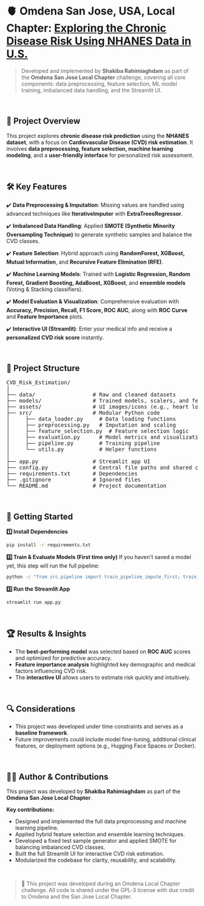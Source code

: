 # 🫀 Omdena San Jose, USA, Local Chapter: [Exploring the Chronic Disease Risk Using NHANES Data in U.S.](https://www.omdena.com/chapter-challenges/exploring-the-chronic-disease-risk-using-nhanes-data-in-us)

> Developed and implemented by **Shakiba Rahimiaghdam** as part of the **Omdena San Jose Local Chapter** challenge, covering all core components: data preprocessing, feature selection, ML model training, imbalanced data handling, and the Streamlit UI.

<br>

## 📌 Project Overview  

This project explores **chronic disease risk prediction** using the **NHANES dataset**, with a focus on **Cardiovascular Disease (CVD) risk estimation**. It involves **data preprocessing, feature selection, machine learning modeling**, and a **user-friendly interface** for personalized risk assessment.

<br>

## 🛠 Key Features  

✔️ **Data Preprocessing & Imputation**: Missing values are handled using advanced techniques like **IterativeImputer** with **ExtraTreesRegressor**.

✔️ **Imbalanced Data Handling**: Applied **SMOTE (Synthetic Minority Oversampling Technique)** to generate synthetic samples and balance the CVD classes.  

✔️ **Feature Selection**: Hybrid approach using **RandomForest, XGBoost, Mutual Information**, and **Recursive Feature Elimination (RFE)**.  

✔️ **Machine Learning Models**: Trained with **Logistic Regression, Random Forest, Gradient Boosting, AdaBoost, XGBoost**, and **ensemble models** (Voting & Stacking classifiers).  

✔️ **Model Evaluation & Visualization**: Comprehensive evaluation with **Accuracy, Precision, Recall, F1 Score, ROC AUC**, along with **ROC Curve** and **Feature Importance** plots.  

✔️ **Interactive UI (Streamlit)**: Enter your medical info and receive a **personalized CVD risk score** instantly.

<br>

## 📂 Project Structure  
<pre>
CVD_Risk_Estimation/
│
├── data/                  # Raw and cleaned datasets
├── models/                # Trained models, scalers, and feature sets (ignored in Git)
├── assets/                # UI images/icons (e.g., heart logo)
├── src/                   # Modular Python code
│     ├── data_loader.py     # Data loading functions
│     ├── preprocessing.py   # Imputation and scaling
│     ├── feature_selection.py  # Feature selection logic
│     ├── evaluation.py      # Model metrics and visualizations
│     ├── pipeline.py        # Training pipeline
│     └── utils.py           # Helper functions
│
├── app.py                 # Streamlit app UI
├── config.py              # Central file paths and shared configs
├── requirements.txt       # Dependencies
├── .gitignore             # Ignored files
└── README.md              # Project documentation
</pre>
  
<br>

## 🚀 Getting Started 

**1️⃣ Install Dependencies**  
```bash
pip install -r requirements.txt
```

**2️⃣ Train & Evaluate Models (First time only)**
If you haven't saved a model yet, this step will run the full pipeline:
```bash
python -c "from src.pipeline import train_pipeline_impute_first; train_pipeline_impute_first()"
```

**3️⃣ Run the Streamlit App**
```bash
streamlit run app.py
```

<br>

## 🏆 Results & Insights

- The **best-performing model** was selected based on **ROC AUC** scores and optimized for predictive accuracy.<br>
- **Feature importance analysis** highlighted key demographic and medical factors influencing CVD risk.<br>
- The **interactive UI** allows users to estimate risk quickly and intuitively.<br>

<br>

## 🔍 Considerations

- This project was developed under time constraints and serves as a **baseline framework**.<br>
- Future improvements could include model fine-tuning, additional clinical features, or deployment options (e.g., Hugging Face Spaces or Docker).

<br>

## 👩‍💻 Author & Contributions

This project was developed by **Shakiba Rahimiaghdam** as part of the **Omdena San Jose Local Chapter**.

**Key contributions:**<br>
- Designed and implemented the full data preprocessing and machine learning pipeline.<br>
- Applied hybrid feature selection and ensemble learning techniques.<br>
- Developed a fixed test sample generator and applied SMOTE for balancing imbalanced CVD classes.<br>
- Built the full Streamlit UI for interactive CVD risk estimation.<br>
- Modularized the codebase for clarity, reusability, and scalability.<br>

<br>

> 📜 This project was developed during an Omdena Local Chapter challenge. All code is shared under the GPL-3 license with due credit to Omdena and the San Jose Local Chapter.
